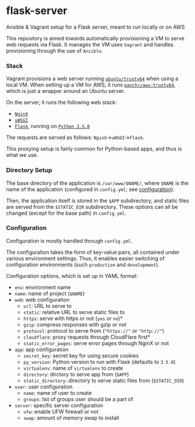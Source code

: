 # flask-server
Ansible & Vagrant setup for a Flask server, meant to run locally or on AWS

This repository is aimed towards automatically provisioning a VM to serve
web requests via Flask. It manages the VM uses `Vagrant` and handles provisioning
through the use of `Ansible`.

### Stack
Vagrant provisions a web server running [`ubuntu/trusty64`](https://atlas.hashicorp.com/ubuntu/boxes/trusty64)
when using a local VM.
When setting up a VM for AWS, it runs [`panchr/aws-trusty64`](https://atlas.hashicorp.com/panchr/boxes/aws-trusty64),
which is just a wrapper around an Ubuntu server.

On the server, it runs the following web stack:
- [`NginX`](https://www.nginx.com/)
- [`uWSGI`](https://uwsgi-docs.readthedocs.org/en/latest/)
- [`Flask`](http://flask.pocoo.org/), running on [`Python 3.5.0`](https://docs.python.org/3/)

The requests are served as follows: `NginX`->`uWSGI`->`Flask`.

This proxying setup is fairly common for Python-based apps, and thus is what we use.

### Directory Setup
The base directory of the application is `/var/www/$NAME/`, where `$NAME` is the
name of the application (configured in `config.yml`; see [configuration](#configuration)).

Then, the application itself is stored in the `$APP` subdirectory, and static files
are served from the `$STATIC_DIR` subdirectory. These options can all be changed
(except for the base path) in `config.yml`.

### Configuration

Configuration is mostly handled through `config.yml`.

The configuration takes the form of key-value pairs, all contained under
various environment settings. Thus, it enables easier switching of configuration
environments (such `production` and `development`).

Configuration options, which is set up in YAML format:
- `env`: environment name
- `name`: name of project (`$NAME`)
- `web`: web configuration
	- `url`: URL to serve to
	- `static`: relative URL to serve static files to
	- `https`: serve with https or not (`yes` or `no`)*
	- `gzip`: compress responses with gzip or not
	- `protocol`: protocol to serve from (`"https://"` or `"http://"`)
	- `cloudflare`: proxy requests through CloudFlare first*
	- `static_error_pages`: serve error pages through NginX or not
- `app`: app configuration
	- `secret_key`: secret key for using secure cookies
	- `py_version`: Python version to run with Flask (defaults to `3.5.0`)
	- `virtualenv`: name of `virtualenv` to create
	- `directory`: dirctory to serve app from (`$APP`)
	- `static_directory`: directory to serve static files from (`$STATIC_DIR`)
- `user`: user configuration
	- `name`: name of user to create
	- `groups`: list of groups user should be a part of
- `server`: specific server configuration
	- `ufw`: enable UFW firewall or not
	- `swap`: amount of memory swap to install
